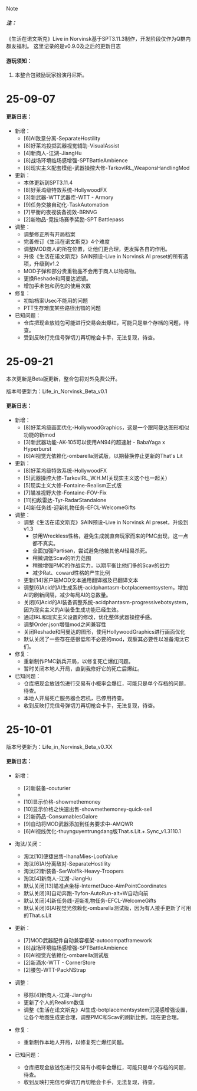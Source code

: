 
> [!NOTE]
> ##### 注：
>《生活在诺文斯克》Live in Norvinsk基于SPT3.11.3制作，开发阶段仅作为Q群内群友福利。
>这里记录的是v0.9.0及之后的更新日志

#### 游玩须知：
1. 本整合包鼓励玩家扮演丹尼斯。

# 25-09-07

#### 更新日志：

- 新增：
	- [6]AI敌意分离-SeparateHostility
	- [8]好莱坞投掷武器视觉辅助-VisualAssist
	- [4]新商人-江湖-JiangHu
	- [8]战场环境临场感增强-SPTBattleAmbience
	- [8]现实主义配套模组-武器操控大修-TarkovIRL_WeaponsHandlingMod
- 更新：
	- 本体更新到SPT3.11.4
	- [8]好莱坞级特效系统-HollywoodFX
	- [3]新武器-WTT武器库-WTT - Armory
	- [9]任务交接自动化-TaskAutomation
	- [7]平衡的夜视装备视效-BRNVG
	- [2]新物品-竞技场赛季奖励-SPT Battlepass
- 调整：
	- 调整修正所有开局档案
	- 完善修订《生活在诺文斯克》4个难度
	- 调整MOD商人的所在位置，让他们更合理，更发挥各自的作用。
	- 升级《生活在诺文斯克》SAIN预设-Live in Norvinsk AI preset的所有选项，升级到v1.2
	- MOD子弹和部分贵重物品不会用于商人以物易物。
	- 更换Reshade和阿曼达滤镜。
	- 增加手术包和药包的使用次数
- 修复：
	- 初始档案Usec不能用的问题
	- PTT生存难度某些路径出错的问题
- 已知问题：
	- 仓库把现金放钱包可能进行交易会出爆红，可能只是单个存档的问题，待查。
	- 受到反映打完信号弹切刀再切枪会卡手，无法复现，待查。

# 25-09-21


本次更新是Beta版更新，整合包将对外免费公开。

版本号更新为：Life_in_Norvinsk_Beta_v0.1
#### 更新日志：

- 新增：
	- [8]好莱坞级画面优化-HollywoodGraphics，这是一个跟阿曼达图形相似功能的新mod
	- [3]新武器功能-AK-105可以使用AN94的超速射 - BabaYaga x Hyperburst
	- [6]AI视觉光依赖化-ombarella测试版，以期替换停止更新的That's Lit
- 更新： 
	- [8]好莱坞级特效系统-HollywoodFX
	- [5]武器操控大修-TarkovIRL_W.H.M(关现实主义这个也一起关）
	- [5]现实主义大修-Fontaine-Realism正式版
	- [7]瞄准视野大修-Fontaine-FOV-Fix
	- [11]扫敌雷达-Tyr-RadarStandalone
	- [4]新任务线-迎新礼物任务-EFCL-WelcomeGifts
- 调整：
	- 调整《生活在诺文斯克》SAIN预设-Live in Norvinsk AI preset，升级到v1.3
		- 禁用Wreckless性格，避免生成就直奔玩家而来的PMC出现，这一点都不真实。
		- 全面加强Partisan，尝试避免他被其他AI轻易杀死。
		- 稍微调低Scav的听力范围
		- 稍微增强PMC的作战实力，以期平衡比他们多的Scav的战力
		- 减少Rat、coward性格的产生比例
	- 更新[14]客户端MOD文本通用翻译器及已翻译文本
	- 调整[6]Acid的AI生成系统-acidphantasm-botplacementsystem，增加AI的刷新间隔，减少每局AI的总数量。
	- 关闭[6]Acid的AI装备调整系统-acidphantasm-progressivebotsystem，因为现实主义的AI装备生成功能已经生效。
	- 通过IRL和现实主义设置的修改，优化整体武器操控手感。
	- 调整Order.json增强mod之间兼容性
	- 关闭Reshade和阿曼达的图形，使用HollywoodGraphics进行画面优化
	- 默认关闭了一些存在感很低和不必要的mod，观察其必要性以准备淘汰它们。
- 修复：
	- 重新制作PMC新兵开局，以修复死亡爆红问题。
	- 暂时关闭本地人开局，直到我修好它的死亡后爆红。
- 已知问题：
	- 仓库把现金放钱包进行交易有小概率会爆红，可能只是单个存档的问题，待查。
	- 本地人开局死亡服务器会宕机，已停用待查。
	- 收到反映打完信号弹切刀再切枪会卡手，无法复现，待查。

# 25-10-01


版本号更新为：Life_in_Norvinsk_Beta_v0.XX
#### 更新日志：

- 新增：
	- [2]新装备-couturier
	- 
	- [10]显示价格-showmethemoney
	- [10]显示价格之快速出售-showmethemoney-quick-sell
	- [2]新药品-ConsumablesGalore
	- [9]自动将MOD武器添加到任务要求中-AMQWR
	- [6]AI视线优化-thuynguyentrungdang版That.s.Lit.+.Sync_v1.3110.1
- 淘汰/关闭：
	- 淘汰[10]便捷出售-IhanaMies-LootValue
	- 淘汰[6]AI分离敌对-SeparateHostility
	- 淘汰[2]新装备-SerWolfik-Heavy-Troopers
	- 淘汰[4]新商人-江湖-JiangHu
	- 默认关闭[13]瞄准点坐标-InternetDuce-AimPointCoordinates
	- 默认关闭[8]自动奔跑-Tyfon-AutoRun-alt+W自动向前
	- 默认关闭[4]新任务线-迎新礼物任务-EFCL-WelcomeGifts
	- 默认关闭[6]AI视觉光依赖化-ombarella测试版，因为有人接手更新了可用的That.s.Lit
- 更新： 
	- [7]MOD武器配件自动兼容框架-autocompatframework
	- [8]战场环境临场感增强-SPTBattleAmbience
	- [6]AI视觉光依赖化-ombarella测试版
	- [2]新酒水-WTT - CornerStore
	- [2]腰包-WTT-PackNStrap
- 调整：
	- 移除[4]新商人-江湖-JiangHu
	- 更新了个人的Realism数值
	- 调整《生活在诺文斯克》AI生成-botplacementsystem沉浸感增强设置，让各个地图生成更合理，调整PMC和Scav的刷新比例，现在更合理。
- 修复：
	- 重新制作本地人开局，以修复死亡爆红问题。

- 已知问题：
	- 仓库把现金放钱包进行交易有小概率会爆红，可能只是单个存档的问题，待查。
	- 收到反映打完信号弹切刀再切枪会卡手，无法复现，待查。